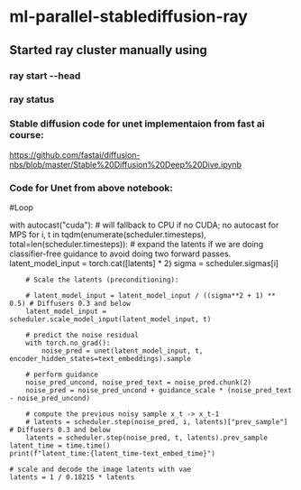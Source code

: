 # ml-parallel-stablediffusion-ray

## Started ray cluster manually using

### ray start --head
### ray status

### Stable diffusion code for unet implementaion from fast ai course: 
https://github.com/fastai/diffusion-nbs/blob/master/Stable%20Diffusion%20Deep%20Dive.ipynb

### Code for  Unet from above notebook:

 #Loop

with autocast("cuda"):  # will fallback to CPU if no CUDA; no autocast for MPS
    for i, t in tqdm(enumerate(scheduler.timesteps), total=len(scheduler.timesteps)):
        # expand the latents if we are doing classifier-free guidance to avoid doing two forward passes.
        latent_model_input = torch.cat([latents] * 2)
        sigma = scheduler.sigmas[i]

        # Scale the latents (preconditioning):

        # latent_model_input = latent_model_input / ((sigma**2 + 1) ** 0.5) # Diffusers 0.3 and below
        latent_model_input = scheduler.scale_model_input(latent_model_input, t)

        # predict the noise residual
        with torch.no_grad():
            noise_pred = unet(latent_model_input, t, encoder_hidden_states=text_embeddings).sample

        # perform guidance
        noise_pred_uncond, noise_pred_text = noise_pred.chunk(2)
        noise_pred = noise_pred_uncond + guidance_scale * (noise_pred_text - noise_pred_uncond)

        # compute the previous noisy sample x_t -> x_t-1
        # latents = scheduler.step(noise_pred, i, latents)["prev_sample"] # Diffusers 0.3 and below
        latents = scheduler.step(noise_pred, t, latents).prev_sample
    latent_time = time.time()
    print(f"latent_time:{latent_time-text_embed_time}")

    # scale and decode the image latents with vae
    latents = 1 / 0.18215 * latents
